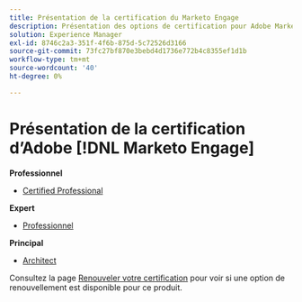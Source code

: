 ```yaml
---
title: Présentation de la certification du Marketo Engage
description: Présentation des options de certification pour Adobe Marketo Engage
solution: Experience Manager
exl-id: 8746c2a3-351f-4f6b-875d-5c72526d3166
source-git-commit: 73fc27bf870e3bebd4d1736e772b4c8355ef1d1b
workflow-type: tm+mt
source-wordcount: '40'
ht-degree: 0%

---
```


# Présentation de la certification d’Adobe [!DNL Marketo Engage]

**Professionnel**

* [Certified Professional](/help/certifications/ame/ame-p.md) <!--AD0-E555-->

**Expert**

* [Professionnel](/help/certifications/ame/ame-e-business.md) <!--AD0-E559-->

**Principal**

* [Architect](/help/certifications/ame/ame-m-architect-23-08.md) <!--AD0-E560-->

Consultez la page [Renouveler votre certification](/help/certifications/renew.md) pour voir si une option de renouvellement est disponible pour ce produit.
